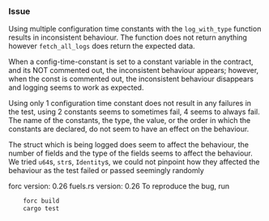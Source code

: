 ### Issue
Using multiple configuration time constants with the `log_with_type` function results in inconsistent behaviour.
The function does not return anything however `fetch_all_logs` does return the expected data.

When a config-time-constant is set to a constant variable in the contract, and its NOT commented out, the inconsistent behaviour appears;
however, when the const is commented out, the inconsistent behaviour disappears and logging seems to work as expected.

Using only 1 configuration time constant does not result in any failures in the test, using 2 constants seems to sometimes fail, 4 seems to always fail.
The name of the constants, the type, the value, or the order in which the constants are declared, do not seem to have an effect on the behaviour.

The struct which is being logged does seem to affect the behaviour, the number of fields and the type of the fields seems to affect the behaviour.
We tried `u64`s, `str`s, `Identity`s, we could not pinpoint how they affected the behaviour as the test failed or passed seemingly randomly

forc version: 0.26
fuels.rs version: 0.26
To reproduce the bug, run
```bash
    forc build
    cargo test
```
